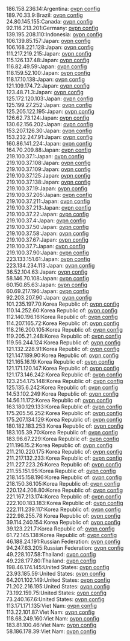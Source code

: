 186.158.236.14:Argentina: [ovpn config](vpn/186_158_236_14.ovpn)  
189.70.33.9:Brazil: [ovpn config](vpn/189_70_33_9.ovpn)  
24.80.145.155:Canada: [ovpn config](vpn/24_80_145_155.ovpn)  
92.116.213.201:Germany: [ovpn config](vpn/92_116_213_201.ovpn)  
139.195.208.110:Indonesia: [ovpn config](vpn/139_195_208_110.ovpn)  
106.139.85.157:Japan: [ovpn config](vpn/106_139_85_157.ovpn)  
106.168.221.128:Japan: [ovpn config](vpn/106_168_221_128.ovpn)  
111.217.219.215:Japan: [ovpn config](vpn/111_217_219_215.ovpn)  
115.126.137.48:Japan: [ovpn config](vpn/115_126_137_48.ovpn)  
116.82.49.59:Japan: [ovpn config](vpn/116_82_49_59.ovpn)  
118.159.52.100:Japan: [ovpn config](vpn/118_159_52_100.ovpn)  
118.17.10.138:Japan: [ovpn config](vpn/118_17_10_138.ovpn)  
121.109.174.72:Japan: [ovpn config](vpn/121_109_174_72.ovpn)  
123.48.71.3:Japan: [ovpn config](vpn/123_48_71_3.ovpn)  
125.172.120.103:Japan: [ovpn config](vpn/125_172_120_103.ovpn)  
125.199.27.252:Japan: [ovpn config](vpn/125_199_27_252.ovpn)  
125.205.122.195:Japan: [ovpn config](vpn/125_205_122_195.ovpn)  
126.62.73.124:Japan: [ovpn config](vpn/126_62_73_124.ovpn)  
130.62.156.202:Japan: [ovpn config](vpn/130_62_156_202.ovpn)  
153.207.126.30:Japan: [ovpn config](vpn/153_207_126_30.ovpn)  
153.232.247.91:Japan: [ovpn config](vpn/153_232_247_91.ovpn)  
160.86.141.224:Japan: [ovpn config](vpn/160_86_141_224.ovpn)  
164.70.209.88:Japan: [ovpn config](vpn/164_70_209_88.ovpn)  
219.100.37.1:Japan: [ovpn config](vpn/219_100_37_1.ovpn)  
219.100.37.108:Japan: [ovpn config](vpn/219_100_37_108.ovpn)  
219.100.37.109:Japan: [ovpn config](vpn/219_100_37_109.ovpn)  
219.100.37.125:Japan: [ovpn config](vpn/219_100_37_125.ovpn)  
219.100.37.138:Japan: [ovpn config](vpn/219_100_37_138.ovpn)  
219.100.37.19:Japan: [ovpn config](vpn/219_100_37_19.ovpn)  
219.100.37.205:Japan: [ovpn config](vpn/219_100_37_205.ovpn)  
219.100.37.211:Japan: [ovpn config](vpn/219_100_37_211.ovpn)  
219.100.37.213:Japan: [ovpn config](vpn/219_100_37_213.ovpn)  
219.100.37.22:Japan: [ovpn config](vpn/219_100_37_22.ovpn)  
219.100.37.4:Japan: [ovpn config](vpn/219_100_37_4.ovpn)  
219.100.37.50:Japan: [ovpn config](vpn/219_100_37_50.ovpn)  
219.100.37.58:Japan: [ovpn config](vpn/219_100_37_58.ovpn)  
219.100.37.67:Japan: [ovpn config](vpn/219_100_37_67.ovpn)  
219.100.37.7:Japan: [ovpn config](vpn/219_100_37_7.ovpn)  
219.100.37.90:Japan: [ovpn config](vpn/219_100_37_90.ovpn)  
223.133.151.61:Japan: [ovpn config](vpn/223_133_151_61.ovpn)  
223.134.234.113:Japan: [ovpn config](vpn/223_134_234_113.ovpn)  
36.52.104.63:Japan: [ovpn config](vpn/36_52_104_63.ovpn)  
58.146.70.108:Japan: [ovpn config](vpn/58_146_70_108.ovpn)  
60.150.85.63:Japan: [ovpn config](vpn/60_150_85_63.ovpn)  
60.69.217.196:Japan: [ovpn config](vpn/60_69_217_196.ovpn)  
92.203.207.90:Japan: [ovpn config](vpn/92_203_207_90.ovpn)  
101.235.197.70:Korea Republic of: [ovpn config](vpn/101_235_197_70.ovpn)  
110.14.252.60:Korea Republic of: [ovpn config](vpn/110_14_252_60.ovpn)  
112.140.196.16:Korea Republic of: [ovpn config](vpn/112_140_196_16.ovpn)  
114.207.165.72:Korea Republic of: [ovpn config](vpn/114_207_165_72.ovpn)  
118.216.200.105:Korea Republic of: [ovpn config](vpn/118_216_200_105.ovpn)  
119.205.21.248:Korea Republic of: [ovpn config](vpn/119_205_21_248.ovpn)  
119.56.244.124:Korea Republic of: [ovpn config](vpn/119_56_244_124.ovpn)  
121.132.228.91:Korea Republic of: [ovpn config](vpn/121_132_228_91.ovpn)  
121.147.189.90:Korea Republic of: [ovpn config](vpn/121_147_189_90.ovpn)  
121.165.16.19:Korea Republic of: [ovpn config](vpn/121_165_16_19.ovpn)  
121.171.120.147:Korea Republic of: [ovpn config](vpn/121_171_120_147.ovpn)  
121.173.146.242:Korea Republic of: [ovpn config](vpn/121_173_146_242.ovpn)  
123.254.175.148:Korea Republic of: [ovpn config](vpn/123_254_175_148.ovpn)  
125.135.6.242:Korea Republic of: [ovpn config](vpn/125_135_6_242.ovpn)  
14.53.102.249:Korea Republic of: [ovpn config](vpn/14_53_102_249.ovpn)  
14.56.11.172:Korea Republic of: [ovpn config](vpn/14_56_11_172.ovpn)  
163.180.129.133:Korea Republic of: [ovpn config](vpn/163_180_129_133.ovpn)  
175.205.56.252:Korea Republic of: [ovpn config](vpn/175_205_56_252.ovpn)  
175.207.134.129:Korea Republic of: [ovpn config](vpn/175_207_134_129.ovpn)  
180.182.183.253:Korea Republic of: [ovpn config](vpn/180_182_183_253.ovpn)  
183.105.39.70:Korea Republic of: [ovpn config](vpn/183_105_39_70.ovpn)  
183.96.67.229:Korea Republic of: [ovpn config](vpn/183_96_67_229.ovpn)  
211.196.15.2:Korea Republic of: [ovpn config](vpn/211_196_15_2.ovpn)  
211.210.220.175:Korea Republic of: [ovpn config](vpn/211_210_220_175.ovpn)  
211.217.132.233:Korea Republic of: [ovpn config](vpn/211_217_132_233.ovpn)  
211.227.223.26:Korea Republic of: [ovpn config](vpn/211_227_223_26.ovpn)  
211.55.151.95:Korea Republic of: [ovpn config](vpn/211_55_151_95.ovpn)  
218.145.158.196:Korea Republic of: [ovpn config](vpn/218_145_158_196.ovpn)  
218.150.36.105:Korea Republic of: [ovpn config](vpn/218_150_36_105.ovpn)  
220.124.208.80:Korea Republic of: [ovpn config](vpn/220_124_208_80.ovpn)  
221.167.213.174:Korea Republic of: [ovpn config](vpn/221_167_213_174.ovpn)  
222.100.183.183:Korea Republic of: [ovpn config](vpn/222_100_183_183.ovpn)  
222.111.239.117:Korea Republic of: [ovpn config](vpn/222_111_239_117.ovpn)  
222.98.255.78:Korea Republic of: [ovpn config](vpn/222_98_255_78.ovpn)  
39.114.240.154:Korea Republic of: [ovpn config](vpn/39_114_240_154.ovpn)  
39.123.221.7:Korea Republic of: [ovpn config](vpn/39_123_221_7.ovpn)  
61.72.145.138:Korea Republic of: [ovpn config](vpn/61_72_145_138.ovpn)  
46.188.24.191:Russian Federation: [ovpn config](vpn/46_188_24_191.ovpn)  
94.247.63.205:Russian Federation: [ovpn config](vpn/94_247_63_205.ovpn)  
49.228.107.58:Thailand: [ovpn config](vpn/49_228_107_58.ovpn)  
49.228.177.80:Thailand: [ovpn config](vpn/49_228_177_80.ovpn)  
198.46.174.145:United States: [ovpn config](vpn/198_46_174_145.ovpn)  
23.93.185.59:United States: [ovpn config](vpn/23_93_185_59.ovpn)  
64.201.102.149:United States: [ovpn config](vpn/64_201_102_149.ovpn)  
71.202.216.195:United States: [ovpn config](vpn/71_202_216_195.ovpn)  
73.192.159.75:United States: [ovpn config](vpn/73_192_159_75.ovpn)  
73.240.167.6:United States: [ovpn config](vpn/73_240_167_6.ovpn)  
113.171.171.135:Viet Nam: [ovpn config](vpn/113_171_171_135.ovpn)  
113.22.101.87:Viet Nam: [ovpn config](vpn/113_22_101_87.ovpn)  
118.68.249.160:Viet Nam: [ovpn config](vpn/118_68_249_160.ovpn)  
183.81.100.46:Viet Nam: [ovpn config](vpn/183_81_100_46.ovpn)  
58.186.178.39:Viet Nam: [ovpn config](vpn/58_186_178_39.ovpn)  
